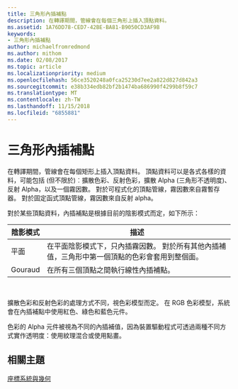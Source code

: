 ```yaml
---
title: 三角形內插補點
description: 在轉譯期間，管線會在每個三角形上插入頂點資料。
ms.assetid: 1A76DD78-CED7-42BE-BA81-B9050CD3AF9B
keywords:
- 三角形內插補點
author: michaelfromredmond
ms.author: mithom
ms.date: 02/08/2017
ms.topic: article
ms.localizationpriority: medium
ms.openlocfilehash: 56ce3520248a0fca25230d7ee2a822d827d842a3
ms.sourcegitcommit: e38b334edb82bf2b1474ba686990f4299b8f59c7
ms.translationtype: MT
ms.contentlocale: zh-TW
ms.lasthandoff: 11/15/2018
ms.locfileid: "6855881"
---
```

# <a name="triangle-interpolation"></a>三角形內插補點


在轉譯期間，管線會在每個矩形上插入頂點資料。 頂點資料可以是各式各樣的資料，可能包括 (但不限於)︰擴散色彩、反射色彩，擴散 Alpha (三角形不透明度)、反射 Alpha，以及一個霧因數。 對於可程式化的頂點管線，霧因數來自霧暫存器。 對於固定函式頂點管線，霧因數來自反射 alpha。

對於某些頂點資料，內插補點是根據目前的陰影模式而定，如下所示：

| 陰影模式 | 描述                                                                                                                                                                 |
|--------------|-----------------------------------------------------------------------------------------------------------------------------------------------------------------------------|
| 平面         | 在平面陰影模式下，只內插霧因數。 對於所有其他內插補值，三角形中第一個頂點的色彩會套用到整個面。 |
| Gouraud      | 在所有三個頂點之間執行線性內插補點。                                                                                                               |

 

擴散色彩和反射色彩的處理方式不同，視色彩模型而定。 在 RGB 色彩模型，系統會在內插補點中使用紅色、綠色和藍色元件。

色彩的 Alpha 元件被視為不同的內插補值，因為裝置驅動程式可透過兩種不同方式實作透明度：使用紋理混合或使用點畫。

## <a name="span-idrelated-topicsspanrelated-topics"></a><span id="related-topics"></span>相關主題


[座標系統與幾何](coordinate-systems-and-geometry.md)

 

 





